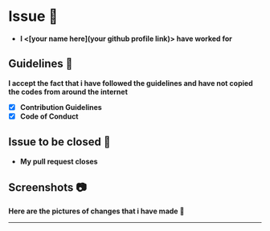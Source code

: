 # Issue <issue number> 📐

- **I <[your name here](your github profile link)> have worked for <issue number>**

[put x to check the boxes]: <> (This is a comment, it will not be included)

## Guidelines 🔐

**I accept the fact that i have followed the guidelines and have not copied the codes from around the internet**

- [x] **Contribution Guidelines**
- [x] **Code of Conduct**

## Issue to be closed 🛅

- **My pull request closes <hashtag issuenumber>**

## Screenshots 📷

**Here are the pictures of changes that i have made 🔽**

<attach screenshots here>
  
<!-- Please refer to previous closed issues for better understanding of filling this template -->  
  
---
